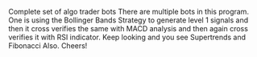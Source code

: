 Complete set of algo trader bots There are multiple bots in this program. One is using the Bollinger Bands Strategy to generate level 1 signals and then it cross verifies the same with MACD analysis and then again cross verifies it with RSI indicator. Keep looking and you see Supertrends and Fibonacci Also. Cheers!
